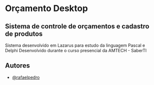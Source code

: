 # Orçamento Desktop

## Sistema de controle de orçamentos e cadastro de produtos

Sistema desenvolvido em Lazarus para estudo da linguagem Pascal e Delphi
Desenvolvido durante o curso presencial da AMTECH - SaberTI 

## Autores

- [@rafaelpedro](https://www.github.com/octokatherine)
